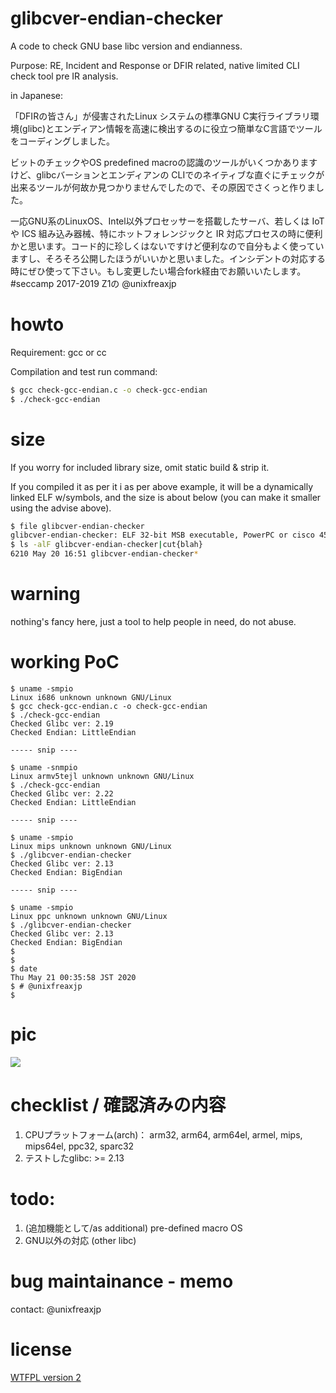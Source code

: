 # glibcver-endian-checker
A code to check GNU base libc version and endianness.

Purpose: RE, Incident and Response or DFIR related, native limited CLI check tool pre IR analysis.

in Japanese:

「DFIRの皆さん」が侵害されたLinux システムの標準GNU C実行ライブラリ環境(glibc)とエンディアン情報を高速に検出するのに役立つ簡単なC言語でツールをコーディングしました。

ビットのチェックやOS predefined macroの認識のツールがいくつかありますけど、glibcバーションとエンディアンの CLIでのネイティブな直ぐにチェックが出来るツールが何故か見つかりませんでしたので、その原因でさくっと作りました。

一応GNU系のLinuxOS、Intel以外プロセッサーを搭載したサーバ、若しくは IoT や ICS 組み込み器械、特にホットフォレンジックと IR 対応プロセスの時に便利かと思います。コード的に珍しくはないですけど便利なので自分もよく使っていますし、そろそろ公開したほうがいいかと思いました。インシデントの対応する時にぜひ使って下さい。もし変更したい場合fork経由でお願いいたします。 #seccamp 2017-2019 Z1の @unixfreaxjp

# howto

Requirement: gcc or cc

Compilation and test run command:

```bash
$ gcc check-gcc-endian.c -o check-gcc-endian
$ ./check-gcc-endian
```

# size

If you worry for included library size, omit static build & strip it. 

If you compiled it as per it i as per above example, it will be a dynamically linked ELF w/symbols, and the size is about below (you can make it smaller using the advise above).

```bash
$ file glibcver-endian-checker
glibcver-endian-checker: ELF 32-bit MSB executable, PowerPC or cisco 4500, version 1 (SYSV), dynamically linked (uses shared libs), for GNU/Linux 2.6.26, not stripped
$ ls -alF glibcver-endian-checker|cut{blah}
6210 May 20 16:51 glibcver-endian-checker*
```

# warning

nothing's fancy here, just a tool to help people in need, do not abuse.

# working PoC

```
$ uname -smpio
Linux i686 unknown unknown GNU/Linux
$ gcc check-gcc-endian.c -o check-gcc-endian
$ ./check-gcc-endian
Checked Glibc ver: 2.19
Checked Endian: LittleEndian

----- snip ----

$ uname -snmpio
Linux armv5tejl unknown unknown GNU/Linux
$ ./check-gcc-endian
Checked Glibc ver: 2.22
Checked Endian: LittleEndian

----- snip ----

$ uname -smpio
Linux mips unknown unknown GNU/Linux
$ ./glibcver-endian-checker
Checked Glibc ver: 2.13
Checked Endian: BigEndian

----- snip ----

$ uname -smpio
Linux ppc unknown unknown GNU/Linux
$ ./glibcver-endian-checker
Checked Glibc ver: 2.13
Checked Endian: BigEndian
$
$
$ date
Thu May 21 00:35:58 JST 2020
$ # @unixfreaxjp
$
```

# pic

![](https://lh3.googleusercontent.com/pw/ACtC-3cIvissSnTsk58fzwet5odaFTKZXj_FU_uyFOfgBcMMp8LGmK80aSMwHA1PYFv5MiUHjutAMWXaJtnrvsb4BjFFWfCHr1vFdM970_xDrqrdx4eRiKy2Yny0fR5UfuQmNvBODgLiO2dHn5p0yFGiYwhl4A=w900-h629-no)

# checklist / 確認済みの内容

1. CPUプラットフォーム(arch)： arm32, arm64, arm64el, armel, mips, mips64el, ppc32, sparc32
2. テストしたglibc: >= 2.13

# todo: 
1. (追加機能として/as additional) pre-defined macro OS 
2. GNU以外の対応 (other libc)

# bug maintainance - memo

contact: @unixfreaxjp 

# license 

<a href=https://en.wikipedia.org/wiki/WTFPL>WTFPL version 2</a>
